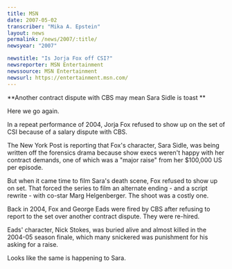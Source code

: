 ```yaml
---
title: MSN
date: 2007-05-02
transcriber: "Mika A. Epstein"
layout: news
permalink: /news/2007/:title/
newsyear: "2007"

newstitle: "Is Jorja Fox off CSI?"
newsreporter: MSN Entertainment
newssource: MSN Entertainment
newsurl: https://entertainment.msn.com/
---
```


**Another contract dispute with CBS may mean Sara Sidle is toast **

Here we go again.

In a repeat performance of 2004, Jorja Fox refused to show up on the set of CSI because of a salary dispute with CBS.

The New York Post is reporting that Fox's character, Sara Sidle, was being written off the forensics drama because show execs weren't happy with her contract demands, one of which was a "major raise" from her $100,000 US per episode.

But when it came time to film Sara's death scene, Fox refused to show up on set. That forced the series to film an alternate ending - and a script rewrite - with co-star Marg Helgenberger. The shoot was a costly one.

Back in 2004, Fox and George Eads were fired by CBS after refusing to report to the set over another contract dispute. They were re-hired.

Eads' character, Nick Stokes, was buried alive and almost killed in the 2004-05 season finale, which many snickered was punishment for his asking for a raise.

Looks like the same is happening to Sara.
